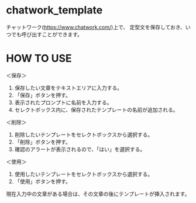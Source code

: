 chatwork_template
=================
チャットワーク(https://www.chatwork.com/)上で、
定型文を保存しておき、いつでも呼び出すことができます。

HOW TO USE
=================
＜保存＞
1. 保存したい文章をテキストエリアに入力する。
1. 「保存」ボタンを押す。
1. 表示されたプロンプトに名前を入力する。
1. セレクトボックス内に、保存されたテンプレートの名前が追加される。

＜削除＞
1. 削除したいテンプレートをセレクトボックスから選択する。
1. 「削除」ボタンを押す。
1. 確認のアラートが表示されるので、「はい」を選択する。

＜使用＞
1. 使用したいテンプレートをセレクトボックスから選択する。
1. 「使用」ボタンを押す。

現在入力中の文章がある場合は、その文章の後にテンプレートが挿入されます。

